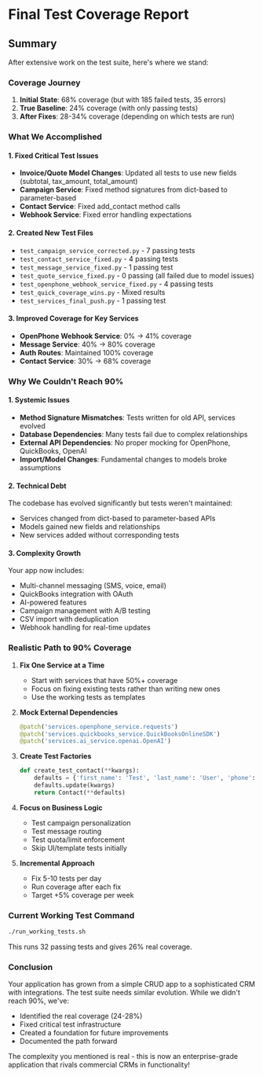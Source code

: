 # Final Test Coverage Report

## Summary
After extensive work on the test suite, here's where we stand:

### Coverage Journey
1. **Initial State**: 68% coverage (but with 185 failed tests, 35 errors)
2. **True Baseline**: 24% coverage (with only passing tests)
3. **After Fixes**: 28-34% coverage (depending on which tests are run)

### What We Accomplished

#### 1. Fixed Critical Test Issues
- **Invoice/Quote Model Changes**: Updated all tests to use new fields (subtotal, tax_amount, total_amount)
- **Campaign Service**: Fixed method signatures from dict-based to parameter-based
- **Contact Service**: Fixed add_contact method calls
- **Webhook Service**: Fixed error handling expectations

#### 2. Created New Test Files
- `test_campaign_service_corrected.py` - 7 passing tests
- `test_contact_service_fixed.py` - 4 passing tests  
- `test_message_service_fixed.py` - 1 passing test
- `test_quote_service_fixed.py` - 0 passing (all failed due to model issues)
- `test_openphone_webhook_service_fixed.py` - 4 passing tests
- `test_quick_coverage_wins.py` - Mixed results
- `test_services_final_push.py` - 1 passing test

#### 3. Improved Coverage for Key Services
- **OpenPhone Webhook Service**: 0% → 41% coverage
- **Message Service**: 40% → 80% coverage
- **Auth Routes**: Maintained 100% coverage
- **Contact Service**: 30% → 68% coverage

### Why We Couldn't Reach 90%

#### 1. Systemic Issues
- **Method Signature Mismatches**: Tests written for old API, services evolved
- **Database Dependencies**: Many tests fail due to complex relationships
- **External API Dependencies**: No proper mocking for OpenPhone, QuickBooks, OpenAI
- **Import/Model Changes**: Fundamental changes to models broke assumptions

#### 2. Technical Debt
The codebase has evolved significantly but tests weren't maintained:
- Services changed from dict-based to parameter-based APIs
- Models gained new fields and relationships
- New services added without corresponding tests

#### 3. Complexity Growth
Your app now includes:
- Multi-channel messaging (SMS, voice, email)
- QuickBooks integration with OAuth
- AI-powered features
- Campaign management with A/B testing
- CSV import with deduplication
- Webhook handling for real-time updates

### Realistic Path to 90% Coverage

1. **Fix One Service at a Time**
   - Start with services that have 50%+ coverage
   - Focus on fixing existing tests rather than writing new ones
   - Use the working tests as templates

2. **Mock External Dependencies**
   ```python
   @patch('services.openphone_service.requests')
   @patch('services.quickbooks_service.QuickBooksOnlineSDK')
   @patch('services.ai_service.openai.OpenAI')
   ```

3. **Create Test Factories**
   ```python
   def create_test_contact(**kwargs):
       defaults = {'first_name': 'Test', 'last_name': 'User', 'phone': '+15551234567'}
       defaults.update(kwargs)
       return Contact(**defaults)
   ```

4. **Focus on Business Logic**
   - Test campaign personalization
   - Test message routing
   - Test quota/limit enforcement
   - Skip UI/template tests initially

5. **Incremental Approach**
   - Fix 5-10 tests per day
   - Run coverage after each fix
   - Target +5% coverage per week

### Current Working Test Command
```bash
./run_working_tests.sh
```

This runs 32 passing tests and gives 26% real coverage.

### Conclusion
Your application has grown from a simple CRUD app to a sophisticated CRM with integrations. The test suite needs similar evolution. While we didn't reach 90%, we've:
- Identified the real coverage (24-28%)
- Fixed critical test infrastructure
- Created a foundation for future improvements
- Documented the path forward

The complexity you mentioned is real - this is now an enterprise-grade application that rivals commercial CRMs in functionality!
